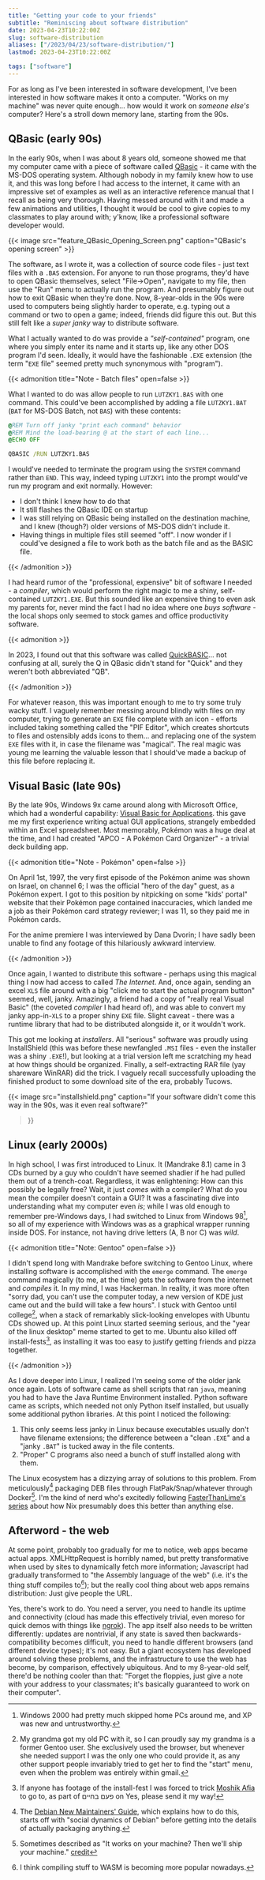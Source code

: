 ```yaml
---
title: "Getting your code to your friends"
subtitle: "Reminiscing about software distribution"
date: 2023-04-23T10:22:00Z
slug: software-distribution
aliases: ["/2023/04/23/software-distribution/"]
lastmod: 2023-04-23T10:22:00Z

tags: ["software"]
---
```


<!--
    cSpell: ignore lastmod APCO Tucows QBasic
    cSpell: word jank janky Lutzky
-->

For as long as I've been interested in software development, I've been
interested in how software makes it onto a computer. "Works on my machine" was
never quite enough... how would it work on *someone else's* computer? Here's a
stroll down memory lane, starting from the 90s.

<!--more-->

## QBasic (early 90s)

In the early 90s, when I was about 8 years old, someone showed me that my
computer came with a piece of software called [QBasic][qbasic] - it came with
the MS-DOS operating system.  Although nobody in my family knew how to use it,
and this was long before I had access to the internet, it came with an
impressive set of examples as well as an interactive reference manual that I
recall as being very thorough. Having messed around with it and made a few
animations and utilities, I thought it would be cool to give copies to my
classmates to play around with; y'know, like a professional software developer would.

[qbasic]: https://archive.org/details/msdos_qbasic_megapack

{{< image src="feature_QBasic_Opening_Screen.png"
    caption="QBasic's opening screen" >}}

The software, as I wrote it, was a collection of source code files - just text
files with a `.BAS` extension. For anyone to run those programs, they'd have to
open QBasic themselves, select "File→Open", navigate to my file, then use the
"Run" menu to actually run the program. And presumably figure out how to exit
QBasic when they're done.  Now, 8-year-olds in the 90s were used to computers
being slightly harder to operate, e.g. typing out a command or two to open a
game; indeed, friends did figure this out.  But this still felt like a *super
janky* way to distribute software.

What I actually wanted to do was provide a *"self-contained"* program, one where
you simply enter its name and it starts up, like any other DOS program I'd seen.
Ideally, it would have the fashionable `.EXE` extension (the term "`EXE` file"
seemed pretty much synonymous with "program").

{{< admonition title="Note - Batch files" open=false >}}

What I wanted to do was allow people to run `LUTZKY1.BAS` with one command. This
could've been accomplished by adding a file `LUTZKY1.BAT` (`BAT` for MS-DOS
Batch, not `BAS`) with these contents:

```bat
@REM Turn off janky "print each command" behavior
@REM Mind the load-bearing @ at the start of each line...
@ECHO OFF

QBASIC /RUN LUTZKY1.BAS
```

I would've needed to terminate the program using the `SYSTEM` command rather
than `END`. This way, indeed typing `LUTZKY1` into the prompt would've run my
program and exit normally. However:

* I don't think I knew how to do that
* It still flashes the QBasic IDE on startup
* I was still relying on QBasic being installed on the destination machine, and
  I knew (though?) older versions of MS-DOS didn't include it.
* Having things in multiple files still seemed "off". I now wonder if I
  could've designed a file to work both as the batch file and as the BASIC file.

{{< /admonition >}}

I had heard rumor of the "professional, expensive" bit of software I needed - a
*compiler*, which would perform the right magic to me a shiny, self-contained
`LUTZKY1.EXE`. But this sounded like an expensive thing to even ask my parents
for, never mind the fact I had no idea where one *buys software* - the local
shops only seemed to stock games and office productivity software.

{{< admonition >}}

In 2023, I found out that this software was called [QuickBASIC][quickbasic]...
not confusing at all, surely the Q in QBasic didn't stand for "Quick" and they
weren't both abbreviated "QB".

[quickbasic]: https://en.wikipedia.org/wiki/QuickBASIC

{{< /admonition >}}

For whatever reason, this was important enough to me to try some truly wacky
stuff. I vaguely remember messing around blindly with files on my computer,
trying to generate an `EXE` file complete with an icon - efforts included taking
something called the "PIF Editor", which creates shortcuts to files and
ostensibly adds icons to them... and replacing one of the system `EXE` files
with it, in case the filename was "magical". The real magic was young me
learning the valuable lesson that I should've made a backup of this file before
replacing it.

## Visual Basic (late 90s)

By the late 90s, Windows 9x came around along with Microsoft Office, which had a
wonderful capability: [Visual Basic for Applications][vba]. this gave me my
first experience writing actual GUI applications, strangely embedded within an
Excel spreadsheet. Most memorably, Pokémon was a huge deal at the time, and I
had created "APCO - A Pokémon Card Organizer" - a trivial deck building app.

[vba]: https://en.wikipedia.org/wiki/Visual_Basic_for_Applications

{{< admonition title="Note - Pokémon" open=false >}}

On April 1st, 1997, the very first episode of the Pokémon anime was shown on
Israel, on channel 6; I was the official "hero of the day" guest, as a Pokémon
expert. I got to this position by nitpicking on some "kids' portal" website that
their Pokémon page contained inaccuracies, which landed me a job as their
Pokémon card strategy reviewer; I was 11, so they paid me in Pokémon cards.

<!-- cSpell: ignore Dvorin -->

For the anime premiere I was interviewed by Dana Dvorin; I have sadly been
unable to find any footage of this hilariously awkward interview.

{{< /admonition >}}

Once again, I wanted to distribute this software - perhaps using this magical
thing I now had access to called *The Internet*. And, once again, sending an
excel `XLS` file around with a big "click me to start the actual program button"
seemed, well, janky. Amazingly, a friend had a copy of "really real Visual
Basic" (the coveted *compiler* I had heard of), and was able to convert my janky
app-in-`XLS` to a proper shiny `EXE` file. Slight caveat - there was a runtime
library that had to be distributed alongside it, or it wouldn't work.

<!-- cSpell: ignore installshield -->

This got me looking at *installers*. All "serious" software was proudly using
InstallShield (this was before these newfangled `.MSI` files - even the
installer was a shiny `.EXE`!), but looking at a trial version left me
scratching my head at how things should be organized. Finally, a self-extracting
RAR file (yay shareware WinRAR) did the trick. I vaguely recall successfully
uploading the finished product to some download site of the era, probably
Tucows.

{{< image src="installshield.png"
    caption="If your software didn't come this way in the 90s, was it even real software?"
>}}

## Linux (early 2000s)

In high school, I was first introduced to Linux. It (Mandrake 8.1) came in 3 CDs
burned by a guy who couldn't have seemed shadier if he had pulled them out of a
trench-coat.  Regardless, it was enlightening: How can this possibly be legally
free? Wait, it just *comes* with a compiler? What do you mean the compiler
doesn't contain a GUI? It was a fascinating dive into understanding what my
computer even *is*; while I was old enough to remember pre-Windows days, I had
switched to Linux from Windows 98[^win2000], so all of my experience with
Windows was as a graphical wrapper running inside DOS. For instance, not having
drive letters (A, B nor C) was *wild*.

[^win2000]: Windows 2000 had pretty much skipped home PCs around me, and XP was new
and untrustworthy.

{{< admonition title="Note: Gentoo" open=false >}}

<!-- cSpell: word Hackerman -->

I didn't spend long with Mandrake before switching to Gentoo Linux, where
installing software is accomplished with the `emerge` command. The `emerge`
command magically (to me, at the time) gets the software from the internet and
*compiles* it. In my mind, I was Hackerman. In reality, it
was more often "sorry dad, you can't use the computer today, a new version of
KDE just came out and the build will take a few hours". I stuck with Gentoo
until college[^grandma], when a stack of remarkably slick-looking envelopes with
Ubuntu CDs showed up. At this point Linux started seeming serious, and the "year
of the linux desktop" meme started to get to me. Ubuntu also killed off
install-fests[^install-fests], as installing it was too easy to justify getting
friends and pizza together.

[^grandma]: My grandma got my old PC with it, so I can proudly say my grandma is
a former Gentoo user. She exclusively used the browser, but whenever she needed
support I was the only one who could provide it, as any other support people
invariably tried to get her to find the "start" menu, even when the problem was
entirely within gmail.

<!-- cSpell: ignore Moshik Afia פעם בחיים -->

[^install-fests]: If anyone has footage of the install-fest I was forced to
trick [Moshik Afia] to go to, as part of פעם בחיים on Yes, please send it my
way!

[Moshik Afia]: https://en.wikipedia.org/wiki/Moshik_Afia

{{< /admonition >}}

As I dove deeper into Linux, I realized I'm seeing some of the older jank once
again. Lots of software came as shell scripts that ran `java`, meaning you had
to have the Java Runtime Environment installed. Python software came as scripts,
which needed not only Python itself installed, but usually some additional
python libraries. At this point I noticed the following:

1. This only seems less janky in Linux because executables usually don't have
  filename extensions; the difference between a "clean `.EXE`" and a "janky
  `.BAT`" is tucked away in the file contents.
1. "Proper" C programs also need a bunch of stuff installed along with them.

The Linux ecosystem has a dizzying array of solutions to this problem. From
meticulously[^deb-guide] packaging DEB files through FlatPak/Snap/whatever
through Docker[^docker]. I'm the kind of nerd who's excitedly following
[FasterThanLime's series][fasterthanlime-nix] about how Nix presumably does this
better than anything else.

[fasterthanlime-nix]: https://fasterthanli.me/series/building-a-rust-service-with-nix

[^deb-guide]: The [Debian New Maintainers' Guide](https://www.debian.org/doc/manuals/maint-guide/), which explains how to do this, starts off with "social dynamics of Debian" before getting into the details of actually packaging anything.

[^docker]: Sometimes described as "It works on your machine? Then we'll ship your machine." [credit](https://www.reddit.com/r/ProgrammerHumor/comments/cw58z7/it_works_on_my_machine/)

## Afterword - the web

<!-- cSpell: word transformative -->

At some point, probably too gradually for me to notice, web apps became actual
apps. XMLHttpRequest is horribly named, but pretty transformative when used by
sites to dynamically fetch more information; Javascript had gradually
transformed to "the Assembly language of the web" (i.e. it's the thing stuff
compiles to[^wasm]); but the really cool thing about web apps remains
distribution: Just give people the URL.

[^wasm]: I think compiling stuff to WASM is becoming more popular nowadays.

<!-- cSpell: word moreso -->

Yes, there's work to do. You need a server, you need to handle its uptime and
connectivity (cloud has made this effectively trivial, even moreso for quick
demos with things like [ngrok]). The app itself also needs to be written
differently: updates are nontrivial, if any state is saved then
backwards-compatibility becomes difficult, you need to handle different browsers
(and different device types); it's not easy. But a giant ecosystem has developed
around solving these problems, and the infrastructure to use the web has become,
by comparison, effectively ubiquitous. And to my 8-year-old self, there'd be
nothing cooler than that: "Forget the floppies, just give a note with your
address to your classmates; it's basically guaranteed to work on their
computer".

[ngrok]: https://ngrok.com
